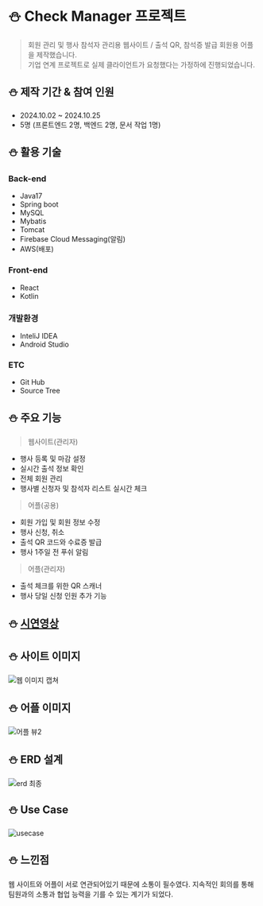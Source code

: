 # :snowman: Check Manager 프로젝트
> 회원 관리 및 행사 참석자 관리용 웹사이트 / 
> 출석 QR, 참석증 발급 회원용 어플을 제작했습니다.<br>
> 기업 연계 프로젝트로 실제 클라이언트가 요청했다는 가정하에 진행되었습니다.<br>

## :snowman: 제작 기간 & 참여 인원
* 2024.10.02 ~ 2024.10.25
* 5명 (프론트엔드 2명, 백엔드 2명, 문서 작업 1명)


## :snowman: 활용 기술
### Back-end
* Java17
* Spring boot
* MySQL
* Mybatis
* Tomcat
* Firebase Cloud Messaging(알림)
* AWS(배포)
### Front-end
* React
* Kotlin
### 개발환경
* InteliJ IDEA
* Android Studio
### ETC
* Git Hub
* Source Tree

## :snowman: 주요 기능
>웹사이트(관리자)
* 행사 등록 및 마감 설정
* 실시간 출석 정보 확인
* 전체 회원 관리
* 행사별 신청자 및 참석자 리스트 실시간 체크
> 어플(공용)
* 회원 가입 및 회원 정보 수정
* 행사 신청, 취소
* 출석 QR 코드와 수료증 발급
* 행사 1주일 전 푸쉬 알림
> 어플(관리자)
* 출석 체크를 위한 QR 스캐너
* 행사 당일 신청 인원 추가 기능
  


## :snowman: [시연영상](https://youtu.be/lJK2MwSwdt0)

## :snowman: 사이트 이미지
![웹 이미지 캡쳐](https://github.com/user-attachments/assets/dcec9bee-dee2-4c05-993a-9fd50d5cb10d)


## :snowman: 어플 이미지
![어플 뷰2](https://github.com/user-attachments/assets/6012482f-b78c-41e0-a7e9-bcdf4bbb469b)


## :snowman: ERD 설계
![erd 최종](https://github.com/user-attachments/assets/4a32f4f1-af45-43b5-94ac-3bbfa426cba6)


## :snowman: Use Case
![usecase](https://github.com/user-attachments/assets/aaed2287-cd2a-4561-88fe-a26c9c3b1a57)


## :snowman: 느낀점
웹 사이트와 어플이 서로 연관되어있기 때문에 소통이 필수였다. 지속적인 회의를 통해 팀원과의 소통과 협업 능력을 기를 수 있는 계기가 되었다.

